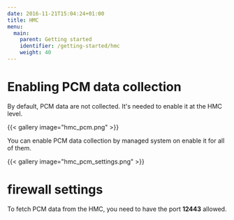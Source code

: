 ```yaml
---
date: 2016-11-21T15:04:24+01:00
title: HMC
menu:
  main:
    parent: Getting started
    identifier: /getting-started/hmc
    weight: 40
---
```


# Enabling PCM data collection

By default, PCM data are not collected. It's needed to enable it at the HMC level.

  {{< gallery image="hmc_pcm.png" >}}

You can enable PCM data collection by managed system on enable it for all of them.

{{< gallery image="hmc_pcm_settings.png" >}}

# firewall settings

To fetch PCM data from the HMC, you need to have the port **12443** allowed.
